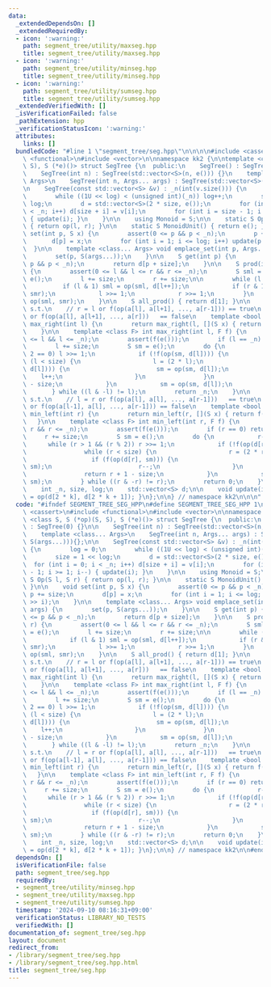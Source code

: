```yaml
---
data:
  _extendedDependsOn: []
  _extendedRequiredBy:
  - icon: ':warning:'
    path: segment_tree/utility/maxseg.hpp
    title: segment_tree/utility/maxseg.hpp
  - icon: ':warning:'
    path: segment_tree/utility/minseg.hpp
    title: segment_tree/utility/minseg.hpp
  - icon: ':warning:'
    path: segment_tree/utility/sumseg.hpp
    title: segment_tree/utility/sumseg.hpp
  _extendedVerifiedWith: []
  _isVerificationFailed: false
  _pathExtension: hpp
  _verificationStatusIcon: ':warning:'
  attributes:
    links: []
  bundledCode: "#line 1 \"segment_tree/seg.hpp\"\n\n\n\n#include <cassert>\n#include\
    \ <functional>\n#include <vector>\n\nnamespace kk2 {\n\ntemplate <class S, S (*op)(S,\
    \ S), S (*e)()> struct SegTree {\n  public:\n    SegTree() : SegTree(0) {}\n\n\
    \    SegTree(int n) : SegTree(std::vector<S>(n, e())) {}\n    template <class...\
    \ Args>\n    SegTree(int n, Args... args) : SegTree(std::vector<S>(n, S(args...))){};\n\
    \n    SegTree(const std::vector<S> &v) : _n(int(v.size())) {\n        log = 0;\n\
    \        while ((1U << log) < (unsigned int)(_n)) log++;\n        size = 1 <<\
    \ log;\n        d = std::vector<S>(2 * size, e());\n        for (int i = 0; i\
    \ < _n; i++) d[size + i] = v[i];\n        for (int i = size - 1; i >= 1; i--)\
    \ { update(i); }\n    }\n\n    using Monoid = S;\n\n    static S Op(S l, S r)\
    \ { return op(l, r); }\n\n    static S MonoidUnit() { return e(); }\n\n    void\
    \ set(int p, S x) {\n        assert(0 <= p && p < _n);\n        p += size;\n \
    \       d[p] = x;\n        for (int i = 1; i <= log; i++) update(p >> i);\n  \
    \  }\n\n    template <class... Args> void emplace_set(int p, Args... args) {\n\
    \        set(p, S(args...));\n    }\n\n    S get(int p) {\n        assert(0 <=\
    \ p && p < _n);\n        return d[p + size];\n    }\n\n    S prod(int l, int r)\
    \ {\n        assert(0 <= l && l <= r && r <= _n);\n        S sml = e(), smr =\
    \ e();\n        l += size;\n        r += size;\n\n        while (l < r) {\n  \
    \          if (l & 1) sml = op(sml, d[l++]);\n            if (r & 1) smr = op(d[--r],\
    \ smr);\n            l >>= 1;\n            r >>= 1;\n        }\n        return\
    \ op(sml, smr);\n    }\n\n    S all_prod() { return d[1]; }\n\n    // return r\
    \ s.t.\n    // r = l or f(op(a[l], a[l+1], ..., a[r-1])) == true\n    // r = n\
    \ or f(op(a[l], a[l+1], ..., a[r]))   == false\n    template <bool (*f)(S)> int\
    \ max_right(int l) {\n        return max_right(l, [](S x) { return f(x); });\n\
    \    }\n\n    template <class F> int max_right(int l, F f) {\n        assert(0\
    \ <= l && l <= _n);\n        assert(f(e()));\n        if (l == _n) return _n;\n\
    \        l += size;\n        S sm = e();\n        do {\n            while (l %\
    \ 2 == 0) l >>= 1;\n            if (!f(op(sm, d[l]))) {\n                while\
    \ (l < size) {\n                    l = (2 * l);\n                    if (f(op(sm,\
    \ d[l]))) {\n                        sm = op(sm, d[l]);\n                    \
    \    l++;\n                    }\n                }\n                return l\
    \ - size;\n            }\n            sm = op(sm, d[l]);\n            l++;\n \
    \       } while ((l & -l) != l);\n        return _n;\n    }\n\n    // return l\
    \ s.t.\n    // l = r or f(op(a[l], a[l], ..., a[r-1]))   == true\n    // l = 0\
    \ or f(op(a[l-1], a[l], ..., a[r-1])) == false\n    template <bool (*f)(S)> int\
    \ min_left(int r) {\n        return min_left(r, [](S x) { return f(x); });\n \
    \   }\n\n    template <class F> int min_left(int r, F f) {\n        assert(0 <=\
    \ r && r <= _n);\n        assert(f(e()));\n        if (r == 0) return 0;\n   \
    \     r += size;\n        S sm = e();\n        do {\n            r--;\n      \
    \      while (r > 1 && (r % 2)) r >>= 1;\n            if (!f(op(d[r], sm))) {\n\
    \                while (r < size) {\n                    r = (2 * r + 1);\n  \
    \                  if (f(op(d[r], sm))) {\n                        sm = op(d[r],\
    \ sm);\n                        r--;\n                    }\n                }\n\
    \                return r + 1 - size;\n            }\n            sm = op(d[r],\
    \ sm);\n        } while ((r & -r) != r);\n        return 0;\n    }\n\n  private:\n\
    \    int _n, size, log;\n    std::vector<S> d;\n\n    void update(int k) { d[k]\
    \ = op(d[2 * k], d[2 * k + 1]); }\n};\n\n} // namespace kk2\n\n\n"
  code: "#ifndef SEGMENT_TREE_SEG_HPP\n#define SEGMENT_TREE_SEG_HPP 1\n\n#include\
    \ <cassert>\n#include <functional>\n#include <vector>\n\nnamespace kk2 {\n\ntemplate\
    \ <class S, S (*op)(S, S), S (*e)()> struct SegTree {\n  public:\n    SegTree()\
    \ : SegTree(0) {}\n\n    SegTree(int n) : SegTree(std::vector<S>(n, e())) {}\n\
    \    template <class... Args>\n    SegTree(int n, Args... args) : SegTree(std::vector<S>(n,\
    \ S(args...))){};\n\n    SegTree(const std::vector<S> &v) : _n(int(v.size()))\
    \ {\n        log = 0;\n        while ((1U << log) < (unsigned int)(_n)) log++;\n\
    \        size = 1 << log;\n        d = std::vector<S>(2 * size, e());\n      \
    \  for (int i = 0; i < _n; i++) d[size + i] = v[i];\n        for (int i = size\
    \ - 1; i >= 1; i--) { update(i); }\n    }\n\n    using Monoid = S;\n\n    static\
    \ S Op(S l, S r) { return op(l, r); }\n\n    static S MonoidUnit() { return e();\
    \ }\n\n    void set(int p, S x) {\n        assert(0 <= p && p < _n);\n       \
    \ p += size;\n        d[p] = x;\n        for (int i = 1; i <= log; i++) update(p\
    \ >> i);\n    }\n\n    template <class... Args> void emplace_set(int p, Args...\
    \ args) {\n        set(p, S(args...));\n    }\n\n    S get(int p) {\n        assert(0\
    \ <= p && p < _n);\n        return d[p + size];\n    }\n\n    S prod(int l, int\
    \ r) {\n        assert(0 <= l && l <= r && r <= _n);\n        S sml = e(), smr\
    \ = e();\n        l += size;\n        r += size;\n\n        while (l < r) {\n\
    \            if (l & 1) sml = op(sml, d[l++]);\n            if (r & 1) smr = op(d[--r],\
    \ smr);\n            l >>= 1;\n            r >>= 1;\n        }\n        return\
    \ op(sml, smr);\n    }\n\n    S all_prod() { return d[1]; }\n\n    // return r\
    \ s.t.\n    // r = l or f(op(a[l], a[l+1], ..., a[r-1])) == true\n    // r = n\
    \ or f(op(a[l], a[l+1], ..., a[r]))   == false\n    template <bool (*f)(S)> int\
    \ max_right(int l) {\n        return max_right(l, [](S x) { return f(x); });\n\
    \    }\n\n    template <class F> int max_right(int l, F f) {\n        assert(0\
    \ <= l && l <= _n);\n        assert(f(e()));\n        if (l == _n) return _n;\n\
    \        l += size;\n        S sm = e();\n        do {\n            while (l %\
    \ 2 == 0) l >>= 1;\n            if (!f(op(sm, d[l]))) {\n                while\
    \ (l < size) {\n                    l = (2 * l);\n                    if (f(op(sm,\
    \ d[l]))) {\n                        sm = op(sm, d[l]);\n                    \
    \    l++;\n                    }\n                }\n                return l\
    \ - size;\n            }\n            sm = op(sm, d[l]);\n            l++;\n \
    \       } while ((l & -l) != l);\n        return _n;\n    }\n\n    // return l\
    \ s.t.\n    // l = r or f(op(a[l], a[l], ..., a[r-1]))   == true\n    // l = 0\
    \ or f(op(a[l-1], a[l], ..., a[r-1])) == false\n    template <bool (*f)(S)> int\
    \ min_left(int r) {\n        return min_left(r, [](S x) { return f(x); });\n \
    \   }\n\n    template <class F> int min_left(int r, F f) {\n        assert(0 <=\
    \ r && r <= _n);\n        assert(f(e()));\n        if (r == 0) return 0;\n   \
    \     r += size;\n        S sm = e();\n        do {\n            r--;\n      \
    \      while (r > 1 && (r % 2)) r >>= 1;\n            if (!f(op(d[r], sm))) {\n\
    \                while (r < size) {\n                    r = (2 * r + 1);\n  \
    \                  if (f(op(d[r], sm))) {\n                        sm = op(d[r],\
    \ sm);\n                        r--;\n                    }\n                }\n\
    \                return r + 1 - size;\n            }\n            sm = op(d[r],\
    \ sm);\n        } while ((r & -r) != r);\n        return 0;\n    }\n\n  private:\n\
    \    int _n, size, log;\n    std::vector<S> d;\n\n    void update(int k) { d[k]\
    \ = op(d[2 * k], d[2 * k + 1]); }\n};\n\n} // namespace kk2\n\n#endif // SEGMENT_TREE_SEG_HPP\n"
  dependsOn: []
  isVerificationFile: false
  path: segment_tree/seg.hpp
  requiredBy:
  - segment_tree/utility/minseg.hpp
  - segment_tree/utility/maxseg.hpp
  - segment_tree/utility/sumseg.hpp
  timestamp: '2024-09-10 08:16:31+09:00'
  verificationStatus: LIBRARY_NO_TESTS
  verifiedWith: []
documentation_of: segment_tree/seg.hpp
layout: document
redirect_from:
- /library/segment_tree/seg.hpp
- /library/segment_tree/seg.hpp.html
title: segment_tree/seg.hpp
---
```

